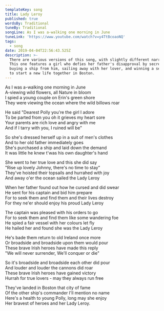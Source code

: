 ```yaml
---
templateKey: song
title: Lady Leroy
published: true
wordsBy: Traditional
tuneBy: Traditional
songLine: As I was a-walking one morning in June
tuneLink: 'https://www.youtube.com/watch?v=y4TtBcoaoNQ'
tags:
  - song
date: 2019-04-04T22:56:43.525Z
description: >-
  There are various versions of this song, with slightly different narratives.
  This one features a girl who defies her father's disapproval by secretly
  buying a ship from him, sailing away with her lover, and winning a sea battle
  to start a new life together in Boston.
---
```

As I was a-walking one morning in June\
A-viewing wild flowers, all Nature in bloom\
I spied a young couple on Erin's green shore\
They were viewing the ocean where the wild billows roar

He said "Dearest Polly you're the girl I adore\
To be parted from you oh it grieves my heart sore\
Your parents are rich love and angry with me\
And if I tarry with you, I ruined will be"

So she's dressed herself up in a suit of men's clothes\
And to her old father immediately goes\
She's purchased a ship and laid down the demand\
It was little he knew t'was his own daughter's hand

She went to her true love and this she did say\
"Rise up lovely Johnny, there's no time to stay"\
They've hoisted their topsails and hurrahed with joy\
And away o'er the ocean sailed the Lady Leroy

When her father found out how he cursed and did swear\
He sent for his captain and bid him prepare\
For to seek them and find them and their lives destroy\
For they ne'er should enjoy his proud Lady Leroy

The captain was pleased with his orders to go\
For to seek them and find them like some wandering foe\
He spied a fair vessel with her colours let fly\
He hailed her and found she was the Lady Leroy

He's bade them return to old Ireland once more\
Or broadside and broadside upon them would pour\
These brave Irish heroes have made this reply\
"We will never surrender, We'll conquer or die"

So it's broadside and broadside each other did pour\
And louder and louder the cannons did roar\
These brave Irish heroes have gained victory\
Hurrah for true lovers - may they always run free

They've landed in Boston that city of fame\
Of the other ship's commander I'll mention no name\
Here's a health to young Polly, long may she enjoy\
Her bravest of heroes and her Lady Leroy.
